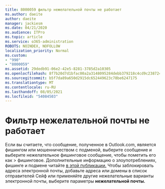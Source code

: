 ```yaml
---
title: 8000059 фильтр нежелательной почты не работает
ms.author: daeite
author: daeite
manager: jackiesm
ms.date: 04/21/2020
ms.audience: ITPro
ms.topic: article
ms.service: o365-administration
ROBOTS: NOINDEX, NOFOLLOW
localization_priority: Normal
ms.custom:
- "990"
- "8000059"
ms.assetid: 29dedb91-06e2-42e5-8281-3785d2a10305
ms.openlocfilehash: 8f7b20d7d1bfac00a2a3148095284debb379218c4cd9c2387249df994fbb08b6
ms.sourcegitcommit: b5f7da89a650d2915dc652449623c78be6247175
ms.translationtype: MT
ms.contentlocale: ru-RU
ms.lasthandoff: 08/05/2021
ms.locfileid: "54084503"
---
```

# <a name="spam-filter-not-working"></a>Фильтр нежелательной почты не работает

Если вы считаете, что сообщение, полученное в Outlook.com, является фишингом или мошенничеством с  подменой, выберите сообщение и выберите нежелательное фишинговое сообщение, чтобы пометить его как \>  фишинговое. Дополнительные информацию о злоупотреблениях, фишинге и подмене читайте [в этой публикации.](https://support.office.com/article/0d882ea5-eedc-4bed-aebc-079ffa1105a3?wt.mc_id=Office_Outlook_com_Alchemy) Чтобы заблокировать адреса электронной почты, добавьте адреса или домены в список отправителей Сейф или применяйте другие нежелательные варианты электронной почты, выберите параметры **нежелательной почты.**
  